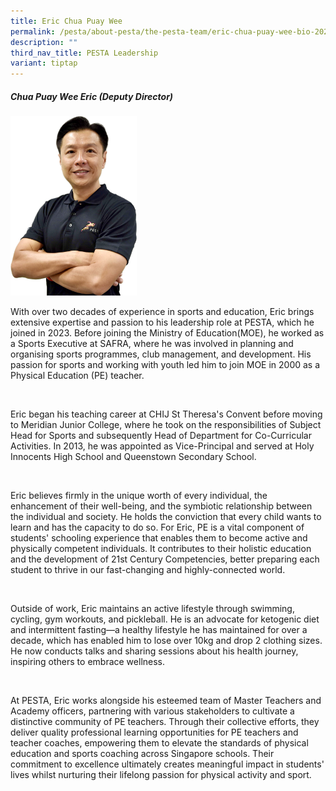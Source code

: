 ```yaml
---
title: Eric Chua Puay Wee
permalink: /pesta/about-pesta/the-pesta-team/eric-chua-puay-wee-bio-2023/
description: ""
third_nav_title: PESTA Leadership
variant: tiptap
---
```

<h5>Chua Puay Wee Eric (Deputy Director)</h5>
<p></p>
<div class="isomer-image-wrapper">
<img style="width: 40%;" height="auto" width="100%" alt="" src="/images/Staff Photos/Eric_Chua_DD_PESTA__No_Background_.png">
</div>
<p>With over two decades of experience in sports and education, Eric brings
extensive expertise and passion to his leadership role at PESTA, which
he joined in 2023. Before joining the Ministry of Education(MOE), he worked
as a Sports Executive at SAFRA, where he was involved in planning and organising
sports programmes, club management, and development. His passion for sports
and working with youth led him to join MOE in 2000 as a Physical Education
(PE) teacher.</p>
<p>&nbsp;</p>
<p>Eric began his teaching career at CHIJ St Theresa's Convent before moving
to Meridian Junior College, where he took on the responsibilities of Subject
Head for Sports and subsequently Head of Department for Co-Curricular Activities.
In 2013, he was appointed as Vice-Principal and served at Holy Innocents
High School and Queenstown Secondary School.</p>
<p>&nbsp;</p>
<p>Eric believes firmly in the unique worth of every individual, the enhancement
of their well-being, and the symbiotic relationship between the individual
and society. He holds the conviction that every child wants to learn and
has the capacity to do so. For Eric, PE is a vital component of students'
schooling experience that enables them to become active and physically
competent individuals. It contributes to their holistic education and the
development of 21st Century Competencies, better preparing each student
to thrive in our fast-changing and highly-connected world.</p>
<p>&nbsp;</p>
<p>Outside of work, Eric maintains an active lifestyle through swimming,
cycling, gym workouts, and pickleball. He is an advocate for ketogenic
diet and intermittent fasting—a healthy lifestyle he has maintained for
over a decade, which has enabled him to lose over 10kg and drop 2 clothing
sizes. He now conducts talks and sharing sessions about his health journey,
inspiring others to embrace wellness.</p>
<p>&nbsp;</p>
<p>At PESTA, Eric works alongside his esteemed team of Master Teachers and
Academy officers, partnering with various stakeholders to cultivate a distinctive
community of PE teachers. Through their collective efforts, they deliver
quality professional learning opportunities for PE teachers and teacher
coaches, empowering them to elevate the standards of physical education
and sports coaching across Singapore schools. Their commitment to excellence
ultimately creates meaningful impact in students' lives whilst nurturing
their lifelong passion for physical activity and sport.</p>
<p>&nbsp;</p>